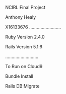 NCIRL Final Project 

Anthony Healy 

X16133676
.........................

Ruby Version 2.4.0

Rails Version 5.1.6 

..........................

To Run on Cloud9

Bundle Install

Rails DB:Migrate